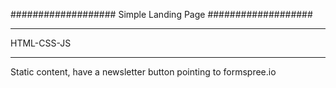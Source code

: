 ###################
Simple Landing Page
###################

***********
HTML-CSS-JS
***********

Static content, have a newsletter button pointing to formspree.io

